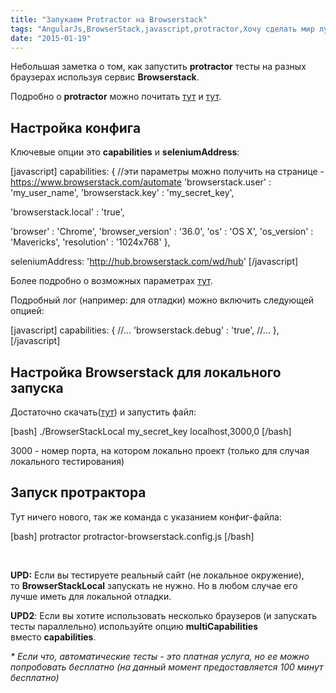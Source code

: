 ```yaml
---
title: "Запукаем Protractor на Browserstack"
tags: "AngularJs,BrowserStack,javascript,protractor,Хочу сделать мир лучше"
date: "2015-01-19"
---
```


Небольшая заметка о том, как запустить **protractor** тесты на разных браузерах используя сервис **Browserstack**.

Подробно о **protractor** можно почитать [тут](http://stepansuvorov.com/blog/2014/02/angularjs-protractor/ "Тестируем AngularJS используя Protractor") и [тут](http://stepansuvorov.com/blog/2014/11/protractor/ "Автоматизируем тестирование AngularJS с Protractor").

## Настройка конфига

Ключевые опции это **capabilities** и **seleniumAddress**:

\[javascript\] capabilities: { //эти параметры можно получить на странице - https://www.browserstack.com/automate 'browserstack.user' : 'my\_user\_name', 'browserstack.key' : 'my\_secret\_key',

'browserstack.local' : 'true',

'browser' : 'Chrome', 'browser\_version' : '36.0', 'os' : 'OS X', 'os\_version' : 'Mavericks', 'resolution' : '1024x768' },

seleniumAddress: 'http://hub.browserstack.com/wd/hub' \[/javascript\]

Более подробно о возможных параметрах [тут](http://www.browserstack.com/automate/capabilities "browserstack.com").

Подробный лог (например: для отладки) можно включить следующей опцией:

\[javascript\] capabilities: { //... 'browserstack.debug' : 'true', //... }, \[/javascript\]

## Настройка Browserstack для локального запуска

Достаточно скачать([тут](http://www.browserstack.com/automate/node#setting-local-tunnel "browserstack.com")) и запустить файл:

\[bash\] ./BrowserStackLocal my\_secret\_key localhost,3000,0 \[/bash\]

3000 - номер порта, на котором локально проект (только для случая локального тестирования)

## Запуск протрактора

Тут ничего нового, так же команда с указанием конфиг-файла:

\[bash\] protractor protractor-browserstack.config.js \[/bash\]

 

**UPD:** Если вы тестируете реальный сайт (не локальное окружение), то **BrowserStackLocal** запускать не нужно. Но в любом случае его лучше иметь для локальной отладки.

**UPD2**: Если вы хотите использовать несколько браузеров (и запускать тесты параллельно) используйте опцию **multiCapabilities** вместо **capabilities**.

_\* Если что, автоматические тесты - это платная услуга, но ее можно попробовать бесплатно (на данный момент предоставляется 100 минут бесплатно)_
